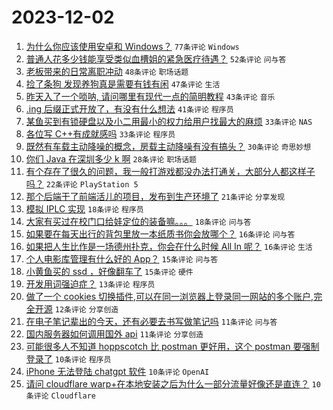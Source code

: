 # 2023-12-02

1. [为什么你应该使用安卓和 Windows？](https://www.v2ex.com/t/997060) `77条评论` `Windows`
1. [普通人花多少钱能享受类似血槽姐的紧急医疗待遇？](https://www.v2ex.com/t/997047) `52条评论` `问与答`
1. [老板带来的日常离职冲动](https://www.v2ex.com/t/997026) `48条评论` `职场话题`
1. [捡了条狗 发现养狗真是需要有钱有闲](https://www.v2ex.com/t/997075) `47条评论` `生活`
1. [昨天入了一个唢呐, 请问哪里有现代一点的简明教程](https://www.v2ex.com/t/997032) `43条评论` `音乐`
1. [.ing 后缀正式开放了，有没有什么想法](https://www.v2ex.com/t/997053) `41条评论` `程序员`
1. [某鱼买到有锁硬盘以及小二用最小的权力给用户找最大的麻烦](https://www.v2ex.com/t/997141) `33条评论` `NAS`
1. [各位写 C++有成就感吗](https://www.v2ex.com/t/997106) `33条评论` `程序员`
1. [既然有车载主动降噪的概念，房载主动降噪有没有搞头？](https://www.v2ex.com/t/997021) `30条评论` `奇思妙想`
1. [你们 Java 在深圳多少 k 啊](https://www.v2ex.com/t/997044) `28条评论` `职场话题`
1. [有个存在了很久的问题，我一般打游戏都没办法打通关，大部分人都这样子吗？](https://www.v2ex.com/t/997107) `22条评论` `PlayStation 5`
1. [那个后端干了前端活儿的项目，发布到生产环境了](https://www.v2ex.com/t/997058) `21条评论` `分享发现`
1. [模拟 IPLC 实现](https://www.v2ex.com/t/997085) `18条评论` `程序员`
1. [大家有买过在校门口给娃定位的装备嘛。。。](https://www.v2ex.com/t/997016) `18条评论` `问与答`
1. [如果要在每天出行的背包里放一本纸质书你会放哪个？](https://www.v2ex.com/t/997103) `16条评论` `问与答`
1. [如果把人生比作是一场德州扑克，你会在什么时候 All In 呢？](https://www.v2ex.com/t/997039) `16条评论` `生活`
1. [个人电影库管理有什么好的 App？](https://www.v2ex.com/t/997136) `15条评论` `问与答`
1. [小黄鱼买的 ssd ，好像翻车了](https://www.v2ex.com/t/997069) `15条评论` `硬件`
1. [开发用词强迫症？](https://www.v2ex.com/t/997057) `13条评论` `程序员`
1. [做了一个 cookies 切换插件,可以在同一浏览器上登录同一网站的多个账户,完全开源](https://www.v2ex.com/t/997013) `12条评论` `分享创造`
1. [在电子笔记辈出的今天，还有必要去书写做笔记吗](https://www.v2ex.com/t/997091) `11条评论` `问与答`
1. [国内服务器如何调用国外 api](https://www.v2ex.com/t/997035) `11条评论` `分享创造`
1. [可能很多人不知道 hoppscotch 比 postman 更好用，这个 postman 要强制登录了](https://www.v2ex.com/t/997157) `10条评论` `程序员`
1. [iPhone 无法登陆 chatgpt 软件](https://www.v2ex.com/t/997082) `10条评论` `OpenAI`
1. [请问 cloudflare warp+在本地安装之后为什么一部分流量好像还是直连？](https://www.v2ex.com/t/997078) `10条评论` `Cloudflare`
